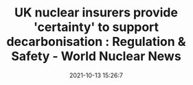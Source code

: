 ---
"title": "UK nuclear insurers provide 'certainty' to support decarbonisation : Regulation & Safety - World Nuclear News"
"date": "2021-10-13 15:26:7"
"feed_name": "GOOGLENEWSINDUSTRIAL"
"feed_website": "https://news.google.com/search?q=industrial%2Bincident&hl=en-US&gl=US&ceid=US:en"
"feed_rss": "https://news.google.com/rss/search?q=industrial%2Bincident&hl=en-US&gl=US&ceid=US:en"
"link": "https://world-nuclear-news.org/Articles/UK-nuclear-insurers-provide-certainty-to-support-d"
"source": "{'href': 'https://world-nuclear-news.org', 'title': 'World Nuclear News'}"
"file": "_posts/2021-1-1-7fbe1e3b273c8eac6365f58da90bb27a96b770ff.md"
"accident": "0"
"drilling": "0"
"dead": "0"
"injured": "0"
"arrested": "0"
"place": "unknown place"
"where": "unknown site"
"causes": "unknown"
"place_uri": "unknown place"
---